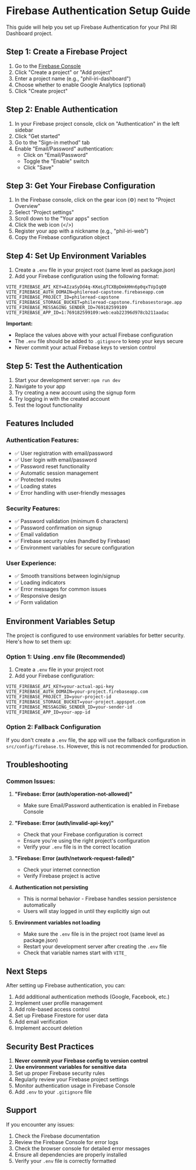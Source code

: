 # Firebase Authentication Setup Guide

This guide will help you set up Firebase Authentication for your Phil IRI Dashboard project.

## Step 1: Create a Firebase Project

1. Go to the [Firebase Console](https://console.firebase.google.com/)
2. Click "Create a project" or "Add project"
3. Enter a project name (e.g., "phil-iri-dashboard")
4. Choose whether to enable Google Analytics (optional)
5. Click "Create project"

## Step 2: Enable Authentication

1. In your Firebase project console, click on "Authentication" in the left sidebar
2. Click "Get started"
3. Go to the "Sign-in method" tab
4. Enable "Email/Password" authentication:
   - Click on "Email/Password"
   - Toggle the "Enable" switch
   - Click "Save"

## Step 3: Get Your Firebase Configuration

1. In the Firebase console, click on the gear icon (⚙️) next to "Project Overview"
2. Select "Project settings"
3. Scroll down to the "Your apps" section
4. Click the web icon (</>)
5. Register your app with a nickname (e.g., "phil-iri-web")
6. Copy the Firebase configuration object

## Step 4: Set Up Environment Variables

1. Create a `.env` file in your project root (same level as package.json)
2. Add your Firebase configuration using the following format:

```env
VITE_FIREBASE_API_KEY=AIzaSyDd4q-KKeLgTCXBpDmkHHn6p0qxTVpIqQ0
VITE_FIREBASE_AUTH_DOMAIN=phileread-capstone.firebaseapp.com
VITE_FIREBASE_PROJECT_ID=phileread-capstone
VITE_FIREBASE_STORAGE_BUCKET=phileread-capstone.firebasestorage.app
VITE_FIREBASE_MESSAGING_SENDER_ID=769182599109
VITE_FIREBASE_APP_ID=1:769182599109:web:eab22396d978cb211aadac
```

**Important:** 
- Replace the values above with your actual Firebase configuration
- The `.env` file should be added to `.gitignore` to keep your keys secure
- Never commit your actual Firebase keys to version control

## Step 5: Test the Authentication

1. Start your development server: `npm run dev`
2. Navigate to your app
3. Try creating a new account using the signup form
4. Try logging in with the created account
5. Test the logout functionality

## Features Included

### Authentication Features:
- ✅ User registration with email/password
- ✅ User login with email/password
- ✅ Password reset functionality
- ✅ Automatic session management
- ✅ Protected routes
- ✅ Loading states
- ✅ Error handling with user-friendly messages

### Security Features:
- ✅ Password validation (minimum 6 characters)
- ✅ Password confirmation on signup
- ✅ Email validation
- ✅ Firebase security rules (handled by Firebase)
- ✅ Environment variables for secure configuration

### User Experience:
- ✅ Smooth transitions between login/signup
- ✅ Loading indicators
- ✅ Error messages for common issues
- ✅ Responsive design
- ✅ Form validation

## Environment Variables Setup

The project is configured to use environment variables for better security. Here's how to set them up:

### Option 1: Using .env file (Recommended)
1. Create a `.env` file in your project root
2. Add your Firebase configuration:

```env
VITE_FIREBASE_API_KEY=your-actual-api-key
VITE_FIREBASE_AUTH_DOMAIN=your-project.firebaseapp.com
VITE_FIREBASE_PROJECT_ID=your-project-id
VITE_FIREBASE_STORAGE_BUCKET=your-project.appspot.com
VITE_FIREBASE_MESSAGING_SENDER_ID=your-sender-id
VITE_FIREBASE_APP_ID=your-app-id
```

### Option 2: Fallback Configuration
If you don't create a `.env` file, the app will use the fallback configuration in `src/config/firebase.ts`. However, this is not recommended for production.

## Troubleshooting

### Common Issues:

1. **"Firebase: Error (auth/operation-not-allowed)"**
   - Make sure Email/Password authentication is enabled in Firebase Console

2. **"Firebase: Error (auth/invalid-api-key)"**
   - Check that your Firebase configuration is correct
   - Ensure you're using the right project's configuration
   - Verify your `.env` file is in the correct location

3. **"Firebase: Error (auth/network-request-failed)"**
   - Check your internet connection
   - Verify Firebase project is active

4. **Authentication not persisting**
   - This is normal behavior - Firebase handles session persistence automatically
   - Users will stay logged in until they explicitly sign out

5. **Environment variables not loading**
   - Make sure the `.env` file is in the project root (same level as package.json)
   - Restart your development server after creating the `.env` file
   - Check that variable names start with `VITE_`

## Next Steps

After setting up Firebase authentication, you can:

1. Add additional authentication methods (Google, Facebook, etc.)
2. Implement user profile management
3. Add role-based access control
4. Set up Firebase Firestore for user data
5. Add email verification
6. Implement account deletion

## Security Best Practices

1. **Never commit your Firebase config to version control**
2. **Use environment variables for sensitive data**
3. Set up proper Firebase security rules
4. Regularly review your Firebase project settings
5. Monitor authentication usage in Firebase Console
6. Add `.env` to your `.gitignore` file

## Support

If you encounter any issues:
1. Check the Firebase documentation
2. Review the Firebase Console for error logs
3. Check the browser console for detailed error messages
4. Ensure all dependencies are properly installed
5. Verify your `.env` file is correctly formatted 